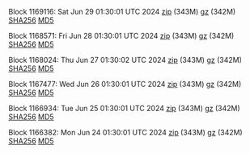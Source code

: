 Block 1169116: Sat Jun 29 01:30:01 UTC 2024 [zip](https://files.01coin.io/mainnet/2024-06-29/bootstrap.dat.zip) (343M) [gz](https://files.01coin.io/mainnet/2024-06-29/bootstrap.dat.tar.gz) (342M) [SHA256](https://files.01coin.io/mainnet/2024-06-29/sha256.txt) [MD5](https://files.01coin.io/mainnet/2024-06-29/md5.txt)

Block 1168571: Fri Jun 28 01:30:01 UTC 2024 [zip](https://files.01coin.io/mainnet/2024-06-28/bootstrap.dat.zip) (343M) [gz](https://files.01coin.io/mainnet/2024-06-28/bootstrap.dat.tar.gz) (342M) [SHA256](https://files.01coin.io/mainnet/2024-06-28/sha256.txt) [MD5](https://files.01coin.io/mainnet/2024-06-28/md5.txt)

Block 1168024: Thu Jun 27 01:30:02 UTC 2024 [zip](https://files.01coin.io/mainnet/2024-06-27/bootstrap.dat.zip) (343M) [gz](https://files.01coin.io/mainnet/2024-06-27/bootstrap.dat.tar.gz) (342M) [SHA256](https://files.01coin.io/mainnet/2024-06-27/sha256.txt) [MD5](https://files.01coin.io/mainnet/2024-06-27/md5.txt)

Block 1167477: Wed Jun 26 01:30:01 UTC 2024 [zip](https://files.01coin.io/mainnet/2024-06-26/bootstrap.dat.zip) (343M) [gz](https://files.01coin.io/mainnet/2024-06-26/bootstrap.dat.tar.gz) (342M) [SHA256](https://files.01coin.io/mainnet/2024-06-26/sha256.txt) [MD5](https://files.01coin.io/mainnet/2024-06-26/md5.txt)

Block 1166934: Tue Jun 25 01:30:01 UTC 2024 [zip](https://files.01coin.io/mainnet/2024-06-25/bootstrap.dat.zip) (343M) [gz](https://files.01coin.io/mainnet/2024-06-25/bootstrap.dat.tar.gz) (342M) [SHA256](https://files.01coin.io/mainnet/2024-06-25/sha256.txt) [MD5](https://files.01coin.io/mainnet/2024-06-25/md5.txt)

Block 1166382: Mon Jun 24 01:30:01 UTC 2024 [zip](https://files.01coin.io/mainnet/2024-06-24/bootstrap.dat.zip) (343M) [gz](https://files.01coin.io/mainnet/2024-06-24/bootstrap.dat.tar.gz) (342M) [SHA256](https://files.01coin.io/mainnet/2024-06-24/sha256.txt) [MD5](https://files.01coin.io/mainnet/2024-06-24/md5.txt)
